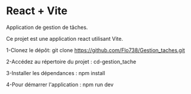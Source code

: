 # React + Vite

Application de gestion de tâches.

Ce projet est une application react utilisant Vite.

1-Clonez le dépôt:
 git clone https://github.com/Flo738/Gestion_taches.git

2-Accédez au répertoire du projet :
cd-gestion_tache

3-Installer les dépendances :
npm install

4-Pour démarrer l'application : 
npm run dev